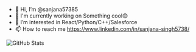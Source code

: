 - 👋 Hi, I’m @sanjana57385
- 🌱 I'm currently working on Something cool😊
- 👀 I’m interested in React/Python/C++/Salesforce
- 📫 How to reach me https://www.linkedin.com/in/sanjana-singh5738/

<!---
sanjana57385/sanjana57385 is a ✨ special ✨ repository because its `README.md` (this file) appears on your GitHub profile.
You can click the Preview link to take a look at your changes.
--->


![GitHub Stats](https://github-readme-stats.vercel.app/api?username=sanjana57385&theme=radical)



